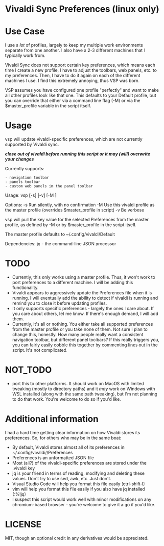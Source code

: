 # Vivaldi Sync Preferences (linux only)

# Use Case
I use a _lot_ of profiles, largely to keep my multiple work environments separate from one another.  I also have a 2-3 different machines that I typically work from.  

Vivaldi Sync does not support certain key preferences, which means each time I create a new profile, I have to adjust the toolbars, web panels, etc. to my preferences.
Then, I have to do it again on each of the different machines I use.  I find this extremely annoying, thus VSP was born.

VSP assumes you have configured one profile "perfectly" and want to make all other profiles look like that one.  This defaults to your Default profile, but you can 
override that either via a command line flag (-M) or via the $master_profile variable in the script itself.

# Usage

vsp will update vivaldi-specific preferences, which are not currently supported by Vivaldi sync.

***close out of vivaldi before running this script or it may (will) overwrite your changes***

Currently supports:

	- navigation toolbar
	- panels toolbar
	- custom web panels in the panel toolbar

Usage: vsp [-s] [-v] [-M <value>]

Options:
  -s           Run silently, with no confirmation
  -M <value>   Use this vivaldi profile as the master profile (overrides $master_profile in script)
  -v           Be verbose

vsp will pull the key value for the selected Preferences from the master profile,
as defined by -M <path> or by $master_profile in the script itself.

The master profile defaults to ~/.config/vivaldi/Default

Dependencies: jq - the command-line JSON processor

# TODO
* Currently, this only works using a master profile.  Thus, it won't work to port preferences to a different machine.  I will be adding this functionality.
* Vivaldi appears to aggressively update the Preferences file when it is running.  I will eventually add the ability to detect if vivaldi is running and remind you to close it before updating profiles.
* It only supports specific preferences - largely the ones I care about.  If you care about others, let me know.  If there's enough demand, I will add them.
* Currently, it's all or nothing.  You either take all supported preferences from the master profile or you take none of them.  Not sure I plan to change this, honestly.  How many people really want a consistent navigation toolbar, but different panel toolbars?  If this really triggers you, you can fairly easily cobble this together by commenting lines out in the script.  It's not complicated.

# NOT_TODO
* port this to other platforms.  It should work on MacOS with limited tweaking (mostly to directory paths) and it *may* work on Windows with WSL installed (along with the same path tweaking), but I'm not planning to do that work.  You're welcome to do so if you'd like.

# Additional information
I had a hard time getting clear information on how Vivaldi stores its preferences.  So, for others who may be in the same boat:

* By default, Vivaldi stores almost all of its preferences in ~/.config/vivaldi/<profile dir>/Preferences
* Preferences is an unformatted JSON file
* Most (all?) of the vivaldi-specific preferences are stored under the .vivaldi key
* jq is your friend in terms of reading, modifying and deleting these values.  Don't try to use sed, awk, etc.  Just don't.
* Visual Studio Code will help you format this file easily (ctrl-shift-I)
* vim will help you format this file easily if you also have jq installed (:%!jq)
* I suspect this script would work well with minor modifications on any chromium-based browser - you're welcome to give it a go if you'd like.

# LICENSE
MIT, though an optional credit in any derivatives would be appreciated.
